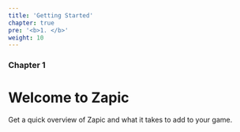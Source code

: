 ```yaml
---
title: 'Getting Started'
chapter: true
pre: '<b>1. </b>'
weight: 10
---
```


### Chapter 1

# Welcome to Zapic

Get a quick overview of Zapic and what it takes to add to your game.
